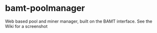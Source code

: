 bamt-poolmanager
================

Web based pool and miner manager, built on the BAMT interface. See the Wiki for a screenshot
